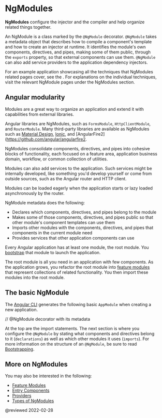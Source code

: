 # NgModules

**NgModules** configure the injector and the compiler and help organize related things together.

An NgModule is a class marked by the `@NgModule` decorator.
`@NgModule` takes a metadata object that describes how to compile a component's template and how to create an injector at runtime.
It identifies the module's own components, directives, and pipes, making some of them public, through the `exports` property, so that external components can use them.
`@NgModule` can also add service providers to the application dependency injectors.

For an example application showcasing all the techniques that NgModules related pages cover, see the <live-example name="ngmodules"></live-example>.
For explanations on the individual techniques, visit the relevant NgModule pages under the NgModules section.

## Angular modularity

Modules are a great way to organize an application and extend it with capabilities from external libraries.

Angular libraries are NgModules, such as `FormsModule`, `HttpClientModule`, and `RouterModule`.
Many third-party libraries are available as NgModules such as [Material Design](https://material.angular.io), [Ionic](https://ionicframework.com), and [AngularFire2](https://github.com/angular/angularfire2.

NgModules consolidate components, directives, and pipes into cohesive blocks of functionality, each focused on a feature area, application business domain, workflow, or common collection of utilities.

Modules can also add services to the application.
Such services might be internally developed, like something you'd develop yourself or come from outside sources, such as the Angular router and HTTP client.

Modules can be loaded eagerly when the application starts or lazy loaded asynchronously by the router.

NgModule metadata does the following:

*   Declares which components, directives, and pipes belong to the module
*   Makes some of those components, directives, and pipes public so that other module's component templates can use them
*   Imports other modules with the components, directives, and pipes that components in the current module need
*   Provides services that other application components can use

Every Angular application has at least one module, the root module.
You [bootstrap](guide/bootstrapping) that module to launch the application.

The root module is all you need in an application with few components.
As the application grows, you refactor the root module into [feature modules](guide/feature-modules) that represent collections of related functionality.
You then import these modules into the root module.

## The basic NgModule

The [Angular CLI](cli) generates the following basic `AppModule` when creating a new application.

<code-example path="ngmodules/src/app/app.module.1.ts" header="src/app/app.module.ts (default AppModule)">

// &commat;NgModule decorator with its metadata

</code-example>

At the top are the import statements.
The next section is where you configure the `@NgModule` by stating what components and directives belong to it \(`declarations`\) as well as which other modules it uses \(`imports`\).
For more information on the structure of an `@NgModule`, be sure to read [Bootstrapping](guide/bootstrapping).

## More on NgModules

You may also be interested in the following:

*   [Feature Modules](guide/feature-modules)
*   [Entry Components](guide/entry-components)
*   [Providers](guide/providers)
*   [Types of NgModules](guide/module-types)

<!-- links -->

<!-- external links -->

<!-- end links -->

@reviewed 2022-02-28
